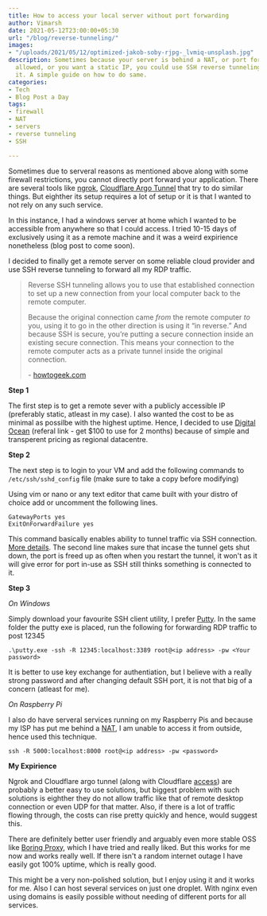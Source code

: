 ```yaml
---
title: How to access your local server without port forwarding
author: Vimarsh
date: 2021-05-12T23:00:00+05:30
url: "/blog/reverse-tunneling/"
images:
- "/uploads/2021/05/12/optimized-jakob-soby-rjpg-_lvmiq-unsplash.jpg"
description: Sometimes because your server is behind a NAT, or port forwarding not
  allowed, or you want a static IP, you could use SSH reverse tunneling to access
  it. A simple guide on how to do same.
categories:
- Tech
- Blog Post a Day
tags:
- firewall
- NAT
- servers
- reverse tunneling
- SSH

---
```

Sometimes due to serveral reasons as mentioned above along with some firewall restrictions, you cannot directly port forward your application. There are several tools like [ngrok](https://ngrok.com/), [Cloudflare Argo Tunnel](https://www.cloudflare.com/en-in/products/argo-tunnel/) that try to do similar things. But eighther its setup requires a lot of setup or it is that I wanted to not rely on any such service.

In this instance, I had a windows server at home which I wanted to be accessible from anywhere so that I could access. I tried 10-15 days of exclusively using it as a remote machine and it was a weird expirience nonetheless (blog post to come soon). 

I decided to finally get a remote server on some reliable cloud provider and use SSH reverse tunneling to forward all my RDP traffic.

> Reverse SSH tunneling allows you to use that established connection to set up a new connection from your local computer back to the remote computer.
>
> Because the original connection came _from_ the remote computer _to_ you, using it to go in the other direction is using it “in reverse.” And because SSH is secure, you’re putting a secure connection inside an existing secure connection. This means your connection to the remote computer acts as a private tunnel inside the original connection.
>
> \- [howtogeek.com](https://www.howtogeek.com/428413/what-is-reverse-ssh-tunneling-and-how-to-use-it/ "Howtogeek link on the topic")

**Step 1**

The first step is to get a remote sever with a publicly accessible IP (preferably static, atleast in my case). I also wanted the cost to be as minimal as possilbe with the highest uptime. Hence, I decided to use [Digital Ocean](https://m.do.co/c/32b907edbd54 "Digital Ocean") (referal link - get $100 to use for 2 months) because of simple and transperent pricing as regional datacentre.

**Step 2**

The next step is to login to your VM and add the following commands to `/etc/ssh/sshd_config` file (make sure to take a copy before modifying)

Using vim or nano or any text editor that came built with your distro of choice add or uncomment the following lines.

    GatewayPorts yes
    ExitOnForwardFailure yes

This command basically enables ability to tunnel traffic via SSH connection. [More details](https://www.ssh.com/academy/ssh/tunneling/example). The second line makes sure that incase the tunnel gets shut down, the port is freed up as often when you restart the tunnel, it won't as it will give error for port in-use as SSH still thinks something is connected to it.

**Step 3**

_On Windows_

Simply download your favourite SSH client utility, I prefer [Putty](https://www.putty.org/ "Putty"). In the same folder the putty exe is placed, run the following for forwarding RDP traffic to post 12345

    .\putty.exe -ssh -R 12345:localhost:3389 root@<ip address> -pw <Your password>

It is better to use key exchange for authentiation, but I believe with a really strong password and after changing default SSH port, it is not that big of a concern (atleast for me).

_On Raspberry Pi_

I also do have serveral services running on my Raspberry Pis and because my ISP has put me behind a [NAT](https://en.wikipedia.org/wiki/Network_address_translation "Wikipedia Page for NAT"), I am unable to access it from outside, hence used this technique.

    ssh -R 5000:localhost:8000 root@<ip address> -pw <password>

**My Expirience**

Ngrok and Cloudflare argo tunnel (along with Cloudflare [access](https://www.cloudflare.com/en-in/teams/access/)) are probably a better easy to use solutions, but biggest problem with such solutions is eighther they do not allow traffic like that of remote desktop connection or even UDP for that matter. Also, if there is a lot of traffic flowing through, the costs can rise pretty quickly and hence, would suggest this. 

There are definitely better user friendly and arguably even more stable OSS like [Boring Proxy](https://github.com/boringproxy/boringproxy "Boring Proxy Github"), which I have tried and really liked. But this works for me now and works really well. If there isn't a random internet outage I have easily got 100% uptime, which is really good.

This might be a very non-polished solution, but I enjoy using it and it works for me. Also I can host several services on just one droplet. With nginx even using domains is easily possible without needing of different ports for all services.